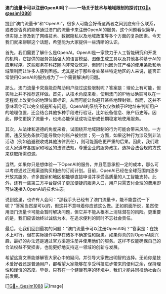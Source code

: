 **澳门流量卡可以注册OpenAI吗？——一场关于技术与地域限制的探讨[[TG💪+ @esim1088](https://t.me/s/esim1088)]**

提到“澳门流量卡”和“OpenAI”，很多人可能会好奇这两者之间到底有什么联系，或者是否真的能够通过澳门的流量卡来注册OpenAI的服务。这个问题看似简单，但实际上涉及到了网络技术、数据隐私以及地域政策等多个方面的复杂因素。今天我们就来聊聊这个话题，希望能为大家提供一些清晰的认识。

首先，我们需要了解什么是OpenAI。OpenAI是一家致力于人工智能研究和开发的机构，它提供的服务包括强大的语言模型、图像生成工具以及其他各种基于AI的应用程序。这些服务在科技圈内非常受欢迎，但同时也因为其严格的使用条款和地域限制而让许多人感到困惑。尤其是对于那些身处某些特定地区的人来说，能否正常使用OpenAI的服务成为了一个需要解决的问题。

那么，澳门流量卡究竟能否帮助用户绕过这些限制呢？答案是：理论上有可能，但实际上并不推荐这样做。首先，从技术角度来看，使用澳门的IP地址确实可以在一定程度上改变你的地理位置标识，从而可能让你避开某些地理封锁。然而，这并不意味着你可以完全规避所有问题。OpenAI的系统不仅仅依赖于IP地址来判断用户的地理位置，还会结合其他多种手段进行验证，比如设备信息、账户历史等。因此，即使更换了流量卡，也未必能保证成功注册或长期稳定地使用服务。

其次，从法律和道德的角度来看，试图绕开地域限制的行为可能会带来风险。一方面，违反服务条款可能导致你的账户被封禁；另一方面，如果这种行为涉及到非法活动（例如逃避税收或其他法律责任），则可能面临更严重的后果。因此，我们建议大家遵守各国家和地区的法律法规，尊重企业的服务政策，选择合法合规的方式来获取所需资源。

当然，如果你只是想体验一下OpenAI的服务，并且愿意承担一定的成本，那么可以考虑通过正规渠道购买相应的订阅计划。目前，OpenAI已经在全球范围内逐步开放其服务，许多国家和地区都能够直接申请并享受高质量的人工智能支持。此外，还有一些第三方平台提供了更加便捷的服务入口，用户只需支付合理的费用即可快速接入OpenAI的技术生态。

说到这里，也许有人会问：“那我手头已经有了澳门流量卡，能不能尝试一下呢？”答案当然是可以的，但这并不意味着你应该这么做。正如前面所说，虽然使用澳门流量卡可能会暂时解决问题，但它并不能从根本上消除潜在的风险。更重要的是，我们应该始终以诚信为本，在追求便利的同时不忘社会责任。

最后，让我们回到最初的问题：“澳门流量卡可以注册OpenAI吗？”答案是：在技术上可行，但在实际操作中存在诸多不确定性和隐患。如果你真的对OpenAI感兴趣，最好的办法还是通过官方渠道注册并使用他们的服务。这样不仅能确保自己的合法权益不受损害，也能更好地支持这一领域的创新与发展。

希望这篇文章能够解答大家心中的疑问，并引导大家做出明智的选择。无论你是技术爱好者还是普通用户，都希望大家能够在享受科技进步带来的便利之余，保持理性和谨慎的态度。毕竟，只有在一个健康有序的环境中，我们才能共同推动社会向前发展。

[[TG💪+ @esim1088](https://t.me/s/esim1088) ![Image](https://i.postimg.cc/4NQfJmqS/Snipaste-2025-05-13-00-14-12.png)]